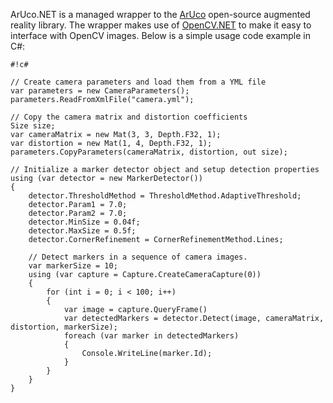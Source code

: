 ArUco.NET is a managed wrapper to the [ArUco](http://www.uco.es/investiga/grupos/ava/node/26) open-source augmented reality library. The wrapper makes use of [OpenCV.NET](https://bitbucket.org/horizongir/opencv.net) to make it easy to interface with OpenCV images. Below is a simple usage code example in C#:


```
#!c#

// Create camera parameters and load them from a YML file
var parameters = new CameraParameters();
parameters.ReadFromXmlFile("camera.yml");

// Copy the camera matrix and distortion coefficients
Size size;
var cameraMatrix = new Mat(3, 3, Depth.F32, 1);
var distortion = new Mat(1, 4, Depth.F32, 1);
parameters.CopyParameters(cameraMatrix, distortion, out size);

// Initialize a marker detector object and setup detection properties
using (var detector = new MarkerDetector())
{
    detector.ThresholdMethod = ThresholdMethod.AdaptiveThreshold;
    detector.Param1 = 7.0;
    detector.Param2 = 7.0;
    detector.MinSize = 0.04f;
    detector.MaxSize = 0.5f;
    detector.CornerRefinement = CornerRefinementMethod.Lines;

    // Detect markers in a sequence of camera images.
    var markerSize = 10;
    using (var capture = Capture.CreateCameraCapture(0))
    {
        for (int i = 0; i < 100; i++)
        {
            var image = capture.QueryFrame()
            var detectedMarkers = detector.Detect(image, cameraMatrix, distortion, markerSize);
            foreach (var marker in detectedMarkers)
            {
                Console.WriteLine(marker.Id);
            }
        }
    }
}
```
